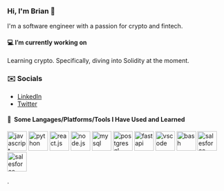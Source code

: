 ### Hi, I'm Brian 👋

I'm a software engineer with a passion for crypto and fintech.


#### :computer: I’m currently working on
Learning crypto. Specifically, diving into Solidity at the moment.


### :envelope: Socials
- [LinkedIn](https://www.linkedin.com/in/briangregorius/)
- [Twitter](https://twitter.com/brianmgreg)



#### 🚀 &nbsp;Some Langages/Platforms/Tools I Have Used and Learned
<p align="left">
<img src="https://cdn.jsdelivr.net/gh/devicons/devicon/icons/javascript/javascript-original.svg" alt="javascript" width="45" height="45"/>
<img src="https://cdn.jsdelivr.net/gh/devicons/devicon/icons/python/python-original.svg" alt="python" width="45" height="45"/>
<img src="https://cdn.jsdelivr.net/gh/devicons/devicon/icons/react/react-original.svg" alt="react.js" width="45" height="45"/>
<img src="https://cdn.jsdelivr.net/gh/devicons/devicon/icons/nodejs/nodejs-original-wordmark.svg" alt="node.js" width="45" height="45"/>
<img src="https://cdn.jsdelivr.net/gh/devicons/devicon/icons/mysql/mysql-original-wordmark.svg" alt="mysql" width="45" height="45"/>
<img src="https://cdn.jsdelivr.net/gh/devicons/devicon/icons/postgresql/postgresql-original-wordmark.svg" alt="postgresql" width="45" height="45"/>
<img src="https://cdn.jsdelivr.net/gh/devicons/devicon/icons/fastapi/fastapi-original-wordmark.svg" alt="fastapi" width="45" height="45"/>
<img src="https://cdn.jsdelivr.net/gh/devicons/devicon/icons/vscode/vscode-original.svg" alt="vscode" width="45" height="45"/>
<img src="https://cdn.jsdelivr.net/gh/devicons/devicon/icons/bash/bash-original.svg" alt="bash" width="45" height="45"/>
<img src="https://cdn.jsdelivr.net/gh/devicons/devicon/icons/salesforce/salesforce-original.svg" alt="salesforce" width="45" height="45"/>
<img src="https://cdn.jsdelivr.net/gh/devicons/devicon/icons/solidity/solidity-original.svg" alt="salesforce" width="45" height="45"/>
</p>
.
<!--
**brianmgre/brianmgre** is a ✨ _special_ ✨ repository because its `README.md` (this file) appears on your GitHub profile.

Here are some ideas to get you started:

- 🔭 I’m currently working on ...
- 🌱 I’m currently learning ...
- 👯 I’m looking to collaborate on ...
- 🤔 I’m looking for help with ...
- 💬 Ask me about ...
- 📫 How to reach me: ...
- 😄 Pronouns: ...
- ⚡ Fun fact: ...
-->

README.md

